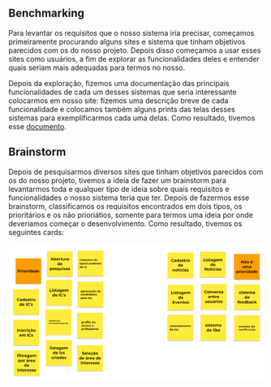 ## Benchmarking

Para levantar os requisitos que o nosso sistema iria precisar, começamos primeiramente procurando alguns sites e sistema que tinham objetivos parecidos com os do nosso projeto.
Depois disso começamos a usar esses sites como usuários, a fim de explorar as funcionalidades deles e entender quais seriam mais adequadas para termos no nosso.

Depois da exploração, fizemos uma documentação das principais funcionalidades de cada um desses sistemas que seria interessante colocarmos em nosso site: fizemos uma descrição breve de cada funcionalidade e colocamos também alguns prints das telas desses sistemas para exemplificarmos cada uma delas.
Como resultado, tivemos esse [documento](https://github.com/PedroRosa-Gif/scientifIC/blob/develop/docs/Benchmarking.pdf).

## Brainstorm

Depois de pesquisarmos diversos sites que tinham objetivos parecidos com os do nosso projeto, tivemos a ideia de fazer um brainstorm para levantarmos toda e qualquer tipo de ideia sobre quais requisitos e funcionalidades o nosso sistema teria que ter.
Depois de fazermos esse brainstorm, classificamos os requisitos encontrados em dois tipos, os prioritários e os não prioriátios, somente para termos uma ideia por onde deveriamos começar o desenvolvimento. Como resultado, tivemos os seguintes cards:

![Brainstorm](https://github.com/PedroRosa-Gif/scientifIC/blob/develop/docs/Brainstorm.PNG)
